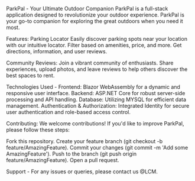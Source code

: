 ParkPal - Your Ultimate Outdoor Companion
ParkPal is a full-stack application designed to revolutionize your outdoor experience. ParkPal is your go-to companion for exploring the great outdoors when you need it most.

Features:
Parking Locator
Easily discover parking spots near your location with our intuitive  locator. Filter based on amenities, price, and more. Get directions,  information, and user reviews.

Community Reviews:
Join a vibrant community of  enthusiasts. Share experiences, upload photos, and leave reviews to help others discover the best spaces to rent.

Technologies Used - 
Frontend: Blazor WebAssembly for a dynamic and responsive user interface.
Backend: ASP.NET Core for robust server-side processing and API handling.
Database: Utilizing MYSQL for efficient data management.
Authentication & Authorization: Integrated Identity for secure user authentication and role-based access control.

Contributing:
We welcome contributions! If you'd like to improve ParkPal, please follow these steps:

Fork this repository.
Create your feature branch (git checkout -b feature/AmazingFeature).
Commit your changes (git commit -m 'Add some AmazingFeature').
Push to the branch (git push origin feature/AmazingFeature).
Open a pull request.

Support - 
For any issues or queries, please contact us @LCM.

